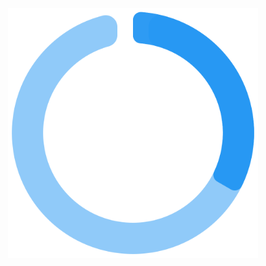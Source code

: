 <div align="center">
	<br>
	<img src="https://raw.githubusercontent.com/zenas-cp/zenas-cp/master/spinner.svg" height="400">
	<br>
</div>
